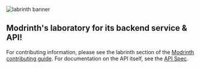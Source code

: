 ![labrinth banner](https://user-images.githubusercontent.com/12068027/100479891-d6bab300-30ac-11eb-8336-b4cad376a03d.png)

## Modrinth's laboratory for its backend service & API!

For contributing information, please see the labrinth section of the [Modrinth contributing guide](https://docs.modrinth.com/docs/details/contributing/#labrinth-backend-and-api). For documentation on the API itself, see the [API Spec](https://docs.modrinth.com/).
